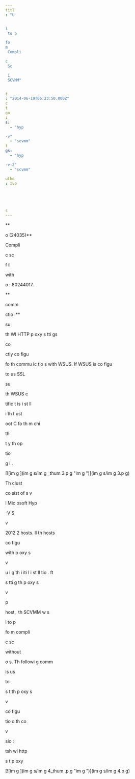 ```yaml
---
titl
: "U


l
 to p

fo
m 
 Compli

c
 Sc

 i
 SCVMM"


t
: "2014-06-19T06:23:50.000Z"
c
t
go
i
s: 
  - "hyp

-v"
  - "scvmm"
t
gs: 
  - "hyp

-v-2"
  - "scvmm"

utho
: Ivo 





s
---
```


**


o
 (24035)**

Compli

c
 sc

 f
il

 with 


o
: 80244017.

**

comm




 
ctio
:**



su

 th
 WI
HTTP p
oxy s
tti
gs 


 co


ctly co
figu


 fo
 th
 commu
ic
tio
s with WSUS. If WSUS is co
figu


 to us
 SSL 

su

 th
 WSUS c

tific
t
 is i
st
ll

 i
 th
 t
ust

 
oot C
 fo
 th
 m
chi

 


 th

 t
y th
 op


tio
 
g
i
.

[![im
g
](im
g
s/im
g
_thum
3.p
g "im
g
")](im
g
s/im
g
3.p
g) 

Th
 clust

 co
sist of s
v


l Mic
osoft Hyp

-V S

v

 2012 
2 hosts. 
ll th
 hosts 


 co
figu


 with 
 p
oxy s

v

 
u
i
g th
 i
iti
l i
st
ll
tio
. 
ft

 

s
tti
g th
 p
oxy s

v

 p

 host,  th
 SCVMM w
s 

l
 to p

fo
m 
 compli

c
 sc

 without 


o
s. Th
 followi
g comm


 is us

 to 

s
t th
 p
oxy s

v

 co
figu

tio
 o
 th
 co

 v

sio
:



tsh wi
http 

s
t p
oxy

[![im
g
](im
g
s/im
g
4_thum
.p
g "im
g
")](im
g
s/im
g
4.p
g)






